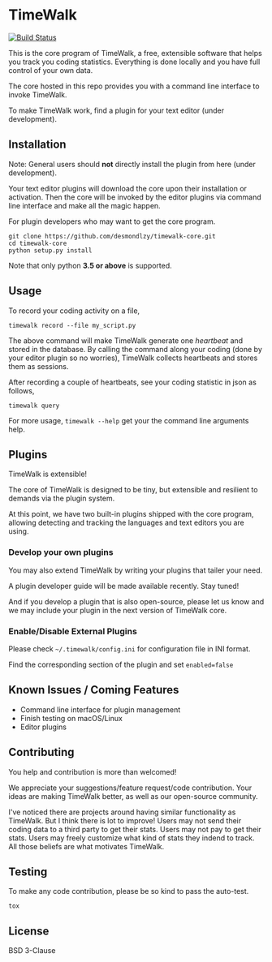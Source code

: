 TimeWalk
==========
[![Build Status](https://travis-ci.org/desmondlzy/timewalk-core.svg?branch=master)](https://travis-ci.org/desmondlzy/timewalk-core)

This is the core program of TimeWalk, a free, extensible software that helps you track you coding statistics.
Everything is done locally and you have full control of your own data.

The core hosted in this repo provides you with a command line interface to invoke TimeWalk.

To make TimeWalk work, find a plugin for your text editor (under development).


Installation
------------

Note: General users should **not** directly install the plugin from here (under development).

Your text editor plugins will download the core upon their installation or activation.
Then the core will be invoked by the editor plugins via command line interface and make all the magic happen.

For plugin developers who may want to get the core program.

```
git clone https://github.com/desmondlzy/timewalk-core.git
cd timewalk-core
python setup.py install
```

Note that only python **3.5 or above** is supported.


Usage
-----

To record your coding activity on a file,

```
timewalk record --file my_script.py
```

The above command will make TimeWalk generate one *heartbeat* and stored in the database.
By calling the command along your coding (done by your editor plugin so no worries),
TimeWalk collects heartbeats and stores them as sessions.

After recording a couple of heartbeats, see your coding statistic in json as follows,

```
timewalk query
```

For more usage, ``timewalk --help`` get your the command line arguments help.


Plugins
-----------

TimeWalk is extensible!

The core of TimeWalk is designed to be tiny, 
but extensible and resilient to demands via the plugin system.

At this point, we have two built-in plugins shipped with the core program,
allowing detecting and tracking the languages and text editors you are using.

### Develop your own plugins

You may also extend TimeWalk by writing your plugins that tailer your need.

A plugin developer guide will be made available recently. Stay tuned!

And if you develop a plugin that is also open-source, please let us know and we may include your plugin in the next version of TimeWalk core.

### Enable/Disable External Plugins

Please check `~/.timewalk/config.ini` for configuration file in INI format.

Find the corresponding section of the plugin and set ``enabled=false``

Known Issues / Coming Features
---------------
- Command line interface for plugin management
- Finish testing on macOS/Linux
- Editor plugins


Contributing
------------
You help and contribution is more than welcomed!

We appreciate your suggestions/feature request/code contribution. 
Your ideas are making TimeWalk better, as well as our open-source community.

I've noticed there are projects around having similar functionality as
TimeWalk. But I think there is lot to improve! Users may not send their coding
data to a third party to get their stats. Users may not pay to get their stats.
Users may freely customize what kind of stats they indend to track. 
All those beliefs are what motivates TimeWalk.

Testing
-------------
To make any code contribution, please be so kind to pass the auto-test.
```
tox
```


License
-----------
BSD 3-Clause
